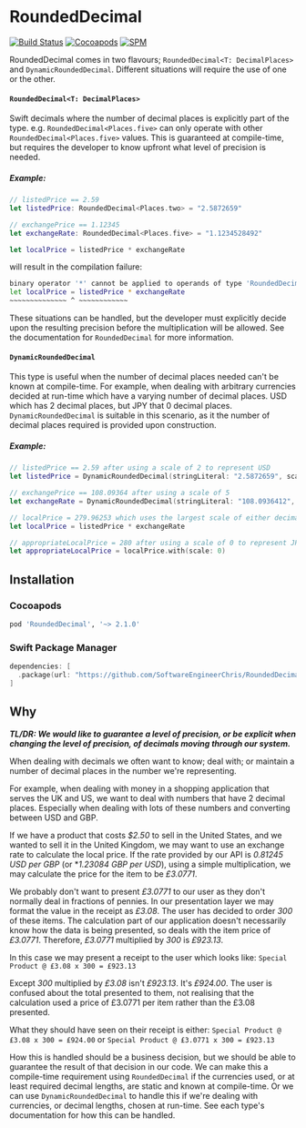 # RoundedDecimal
[![Build Status](https://app.bitrise.io/app/57e424b934229804/status.svg?token=zDHT8jgVf-wPoK5oVp7LcA&branch=master)](https://app.bitrise.io/app/57e424b934229804) 
[![Cocoapods](https://img.shields.io/cocoapods/v/RoundedDecimal)](https://cocoapods.org/pods/RoundedDecimal)
[![SPM](https://img.shields.io/badge/SPM-Supported-informational)](#)

RoundedDecimal comes in two flavours; `RoundedDecimal<T: DecimalPlaces>` and `DynamicRoundedDecimal`. Different situations will require the use of one or the other.

#### `RoundedDecimal<T: DecimalPlaces>`
Swift decimals where the number of decimal places is explicitly part of the type. e.g. `RoundedDecimal<Places.five>` can only operate with other `RoundedDecimal<Places.five>` values. This is guaranteed at compile-time, but requires the developer to know upfront what level of precision is needed.

##### Example:

```swift
// listedPrice == 2.59
let listedPrice: RoundedDecimal<Places.two> = "2.5872659"

// exchangePrice == 1.12345
let exchangeRate: RoundedDecimal<Places.five> = "1.1234528492"

let localPrice = listedPrice * exchangeRate
```
will result in the compilation failure:

```bash
binary operator '*' cannot be applied to operands of type 'RoundedDecimal<Places.two>' and 'RoundedDecimal<Places.five>'
let localPrice = listedPrice * exchangeRate
~~~~~~~~~~~~~~ ^ ~~~~~~~~~~~~    
```

These situations can be handled, but the developer must explicitly decide upon the resulting precision before the multiplication will be allowed. See the documentation for `RoundedDecimal` for more information.

#### `DynamicRoundedDecimal`
This type is useful when the number of decimal places needed can't be known at compile-time. For example, when dealing with arbitrary currencies decided at run-time which have a varying number of decimal places. USD which has 2 decimal places, but JPY that 0 decimal places. `DynamicRoundedDecimal` is suitable in this scenario, as it the number of decimal places required is provided upon construction. 

##### Example:

```swift
// listedPrice == 2.59 after using a scale of 2 to represent USD
let listedPrice = DynamicRoundedDecimal(stringLiteral: "2.5872659", scale: 2)

// exchangePrice == 108.09364 after using a scale of 5
let exchangeRate = DynamicRoundedDecimal(stringLiteral: "108.0936412", scale: 5)

// localPrice = 279.96253 which uses the largest scale of either decimal, 5 in this case
let localPrice = listedPrice * exchangeRate

// appropriateLocalPrice = 280 after using a scale of 0 to represent JPY
let appropriateLocalPrice = localPrice.with(scale: 0)
```

## Installation

### Cocoapods
```ruby
pod 'RoundedDecimal', '~> 2.1.0'
```

### Swift Package Manager
```swift
dependencies: [
  .package(url: "https://github.com/SoftwareEngineerChris/RoundedDecimal.git", from: "2.1.0")
]
```

## Why

**_TL/DR: We would like to guarantee a level of precision, or be explicit when changing the level of precision, of decimals moving through our system._**

When dealing with decimals we often want to know; deal with; or maintain a number of decimal places in the number we're representing. 

For example, when dealing with money in a shopping application that serves the UK and US, we want to deal with numbers that have 2 decimal places. Especially when dealing with lots of these numbers and converting between USD and GBP.

If we have a product that costs _$2.50_ to sell in the United States, and we wanted to sell it in the United Kingdom, we may want to use an exchange rate to calculate the local price. If the rate provided by our API is _0.81245 USD per GBP_ (or *_1.23084 GBP per USD_), using a simple multiplication, we may calculate the price for the item to be _£3.0771_.

We probably don't want to present _£3.0771_ to our user as they don't normally deal in fractions of pennies. In our presentation layer we may format the value in the receipt as _£3.08_. The user has decided to order _300_ of these items. The calculation part of our application doesn't necessarily know how the data is being presented, so deals with the item price of _£3.0771_. Therefore, _£3.0771_ multiplied by _300_ is _£923.13_.

In this case we may present a receipt to the user which looks like: `Special Product @ £3.08 x 300 = £923.13`

Except _300_ multiplied by _£3.08_ isn't _£923.13_. It's _£924.00_. The user is confused about the total presented to them, not realising that the calculation used a price of £3.0771 per item rather than the £3.08 presented.

What they should have seen on their receipt is either:
`Special Product @ £3.08 x 300 = £924.00` or  `Special Product @ £3.0771 x 300 = £923.13`

How this is handled should be a business decision, but we should be able to guarantee the result of that decision in our code. We can make this a compile-time requirement using `RoundedDecimal` if the currencies used, or at least required decimal lengths, are static and known at compile-time. Or we can use `DynamicRoundedDecimal` to handle this if we're dealing with currencies, or decimal lengths, chosen at run-time. See each type's documentation for how this can be handled.
